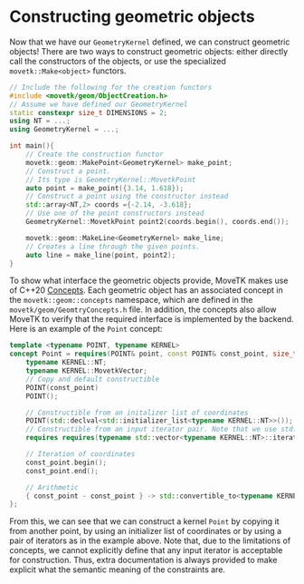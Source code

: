 # Constructing geometric objects
Now that we have our ``GeometryKernel`` defined, we can construct geometric objects! There are two ways to construct geometric objects: either directly call the constructors of the objects, or use the specialized ``movetk::Make<object>`` functors.
```c++
// Include the following for the creation functors
#include <movetk/geom/ObjectCreation.h>
// Assume we have defined our GeometryKernel
static constexpr size_t DIMENSIONS = 2;
using NT = ...;
using GeometryKernel = ...;

int main(){
    // Create the construction functor
    movetk::geom::MakePoint<GeometryKernel> make_point;
    // Construct a point. 
    // Its type is GeometryKernel::MovetkPoint
    auto point = make_point({3.14, 1.618});
    // Construct a point using the constructor instead
    std::array<NT,2> coords ={-2.14, -3.618};
    // Use one of the point constructors instead
    GeometryKernel::MovetkPoint point2(coords.begin(), coords.end());

    movetk::geom::MakeLine<GeometryKernel> make_line;
    // Creates a line through the given points.
    auto line = make_line(point, point2);
}
```
To show what interface the geometric objects provide, MoveTK makes use of C++20 [Concepts](https://en.cppreference.com/w/cpp/language/constraints). Each geometric object has an associated concept in the ``movetk::geom::concepts`` namespace, which are defined in the ``movetk/geom/GeomtryConcepts.h`` file. In addition, the concepts also allow MoveTK to verify that the required interface is implemented by the backend. Here is an example of the ``Point`` concept:
```c++
template <typename POINT, typename KERNEL>
concept Point = requires(POINT& point, const POINT& const_point, size_t index) {
    typename KERNEL::NT;
	typename KERNEL::MovetkVector;
	// Copy and default constructible
	POINT(const_point)
	POINT();

	// Constructible from an initalizer list of coordinates
	POINT(std::declval<std::initializer_list<typename KERNEL::NT>>());
	// Constructible from an input iterator pair. Note that we use std::vector<> iterators as a proxy
	requires requires(typename std::vector<typename KERNEL::NT>::iterator iterator) { POINT(iterator, iterator); };

	// Iteration of coordinates
	const_point.begin();
	const_point.end();

	// Arithmetic
	{ const_point - const_point } -> std::convertible_to<typename KERNEL::MovetkVector>;
};
```
From this, we can see that we can construct a kernel ``Point`` by copying it from another point, by using an initializer list of coordinates or by using a pair of iterators as in the example above. Note that, due to the limitations of concepts, we cannot explicitly define that any input iterator is acceptable for construction. Thus, extra documentation is always provided to make explicit what the semantic meaning of the constraints are.
